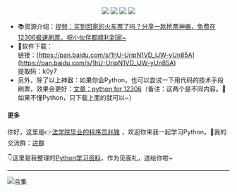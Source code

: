 <div align="center">
    <a href="https://github.com/zhaofeng092/python_auto_office"> <img src="https://badgen.net/badge/Github/%E7%A8%8B%E5%BA%8F%E5%91%98?icon=github&color=red"></a>
    <a href="http://t.cn/A6Gkrbzw"> <img src="https://badgen.net/badge/follow/%E5%85%AC%E4%BC%97%E5%8F%B7?icon=rss&color=green"></a>
    <a href="https://space.bilibili.com/259649365"> <img src="https://badgen.net/badge/pick/B%E7%AB%99?icon=dependabot&color=blue"></a>
    <a href="https://mp.weixin.qq.com/s/CadAaJUTUlXmTxJAjFUfPQ"> <img src="https://badgen.net/badge/join/%E4%BA%A4%E6%B5%81%E7%BE%A4?icon=atom&color=yellow"></a>
</div>






- 📚资源介绍：[视频：买到回家的火车票了吗？分享一款抢票神器，免费在12306极速刷票，祝小伙伴都顺利到家~](https://www.bilibili.com/video/BV13Z4y137BA)
- 🚀软件下载：<br/>链接：[https://pan.baidu.com/s/1hU-UripN1VD_lJW-yUn85A](https://pan.baidu.com/s/1hU-UripN1VD_lJW-yUn85A)<br/>提取码：k0y7 <br/>
- 另外，除了以上神器：如果你会Python，也可以尝试一下用代码的技术手段刷票，效果会更好：[文章：python for 12306](https://mp.weixin.qq.com/s/nkjJ3F-kAt1uCWD9Fp41yg)（备注：这两个是不同内容。🚋如果不懂Python，只下载上面的就可以~）



#### 更多


你好，这里是👉[法学院毕业的程序员兆锋](https://mp.weixin.qq.com/s/UrJ5PkRWYydaajGetUqFYQ) ，欢迎你来我一起学习Python，🚸我的交流群：[进群](https://mp.weixin.qq.com/s/wx-JkgOUoJhb-7ZESxl93w) 

👇这里是我整理的[Python学习资料](https://mp.weixin.qq.com/s/2LiIoxPl2SwPHWVxP6UaJQ)，作为见面礼，送给你啦~

------





![合集](https://img-blog.csdnimg.cn/20210303170458567.jpg?x-oss-process=image/watermark,type_ZmFuZ3poZW5naGVpdGk,shadow_10,text_aHR0cHM6Ly9ibG9nLmNzZG4ubmV0L3dlaXhpbl80MjMyMTUxNw==,size_16,color_FFFFFF,t_70#pic_center)